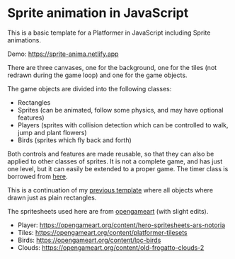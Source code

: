 # Sprite animation in JavaScript

This is a basic template for a Platformer in JavaScript including Sprite animations.

Demo: https://sprite-anima.netlify.app

There are three canvases, one for the background, one for the tiles (not redrawn during the game loop) and one for the game objects.

The game objects are divided into the following classes:

-   Rectangles
-   Sprites (can be animated, follow some physics, and may have optional features)
-   Players (sprites with collision detection which can be controlled to walk, jump and plant flowers)
-   Birds (sprites which fly back and forth)

Both controls and features are made reusable, so that they can also be applied to other classes of sprites. It is not a complete game, and has just one level, but it can easily be extended to a proper game. The timer class is borrowed from [here](https://github.com/meth-meth-method/super-mario).

This is a continuation of my [previous template](https://github.com/ScriptRaccoon/jump-and-run-template) where all objects where drawn just as plain rectangles.

The spritesheets used here are from [opengameart](https://opengameart.org) (with slight edits).

-   Player: https://opengameart.org/content/hero-spritesheets-ars-notoria
-   Tiles: https://opengameart.org/content/platformer-tilesets
-   Birds: https://opengameart.org/content/lpc-birds
-   Clouds: https://opengameart.org/content/old-frogatto-clouds-2
